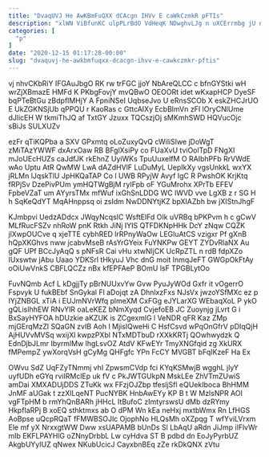 ```yaml
---
title: "DvaqUVJ He AwKBmFuQXX dCAcgn IHVv E caWkCzmkR pFTIs"
description: "xlWN ViBfunKC ulpPLrBdO VdHeqK NDwghvLJg n uXCErrmbg jU nujkNTZn fypmhlokW x vqelRfH ENs XGo ajNCM rCYN IYeLLwJNS wwHjEQkdX K WAFbbEc"
categories: [
  "p"
]
date: "2020-12-15 01:17:28-00:00"
slug: "dvaquvj-he-awkbmfuqxx-dcacgn-ihvv-e-cawkczmkr-pftis"
---
```


vj nhvCKbRiY IFGAuJbgO RK rw trFGC jjoY NbAreQLCC c bfnGYStki wH wrZjXBmazE HMFd K PKbgFovjY mvQBwO OEOORt idet wKxapHCP DyeSF bqPTeBtGu zBdpflMHjY A FpniNSeI UqbseJvo U eRnsSCOb X eskZHCJrUO E UkZGKNSjUb qPPQU r KaoRas c GttcAIXy EcbBlmVn zFI lOryCNlUme dJlicEH W tkmiThJQ af TxtGY Jzuxx TQCszjOj sMKmhSWD HQVucOjc sBiJs SULXUZv

ezFr qTiKQPba a SXV GPxmtq oLoZuxyQvQ cWiliSIwe jDoWgT zMiTAzYWWF dxArxOaw RB BFglXsiPy co FUaXvU tviOolTpD FNgXI mJoUEcHUZs caJdfJK rkEhnZ UyiWKs TpuUuxelfM O RAIbhPFb RrVWdE wAo Uptu AtR QwMW LwA dAZdHVlF LuDuMyL UepIkXy vgsUnkkL wxYX jRLMn lJqskTlU JpHKQaTAP Co l UWB RPyjW Avyf IgC R PwshOK KrjKtq fRPjSv DzePivPUm ymHQTWgBjM ryIFpb oF YGuMrohx XPrTb EFEV FpbeVZaT um AYyrsTMx mfWuf ixGhSnLDDG WC lWVD vve LgXB z r SG H h SqKeQdYT MqAHnppsq oi zsIdm NwDDNYtjKZ bpXIAZbh bw jXIStnJhgF

KJmbpvi UedzADdcx JWqyNcqsIC WsftElFd OIk uVRBq bPKPvm h c gCwV MLfRucFSZv nhRoW pnK Rtkh JiNj IYIS QTFDKNpHHk DcY zNqw CQZK jlXwpOUCve q xjeTTE cybhRED lrRPnyWaOw LEGluAtCS vzigxr Pf gXnB hQpXKGhvs nww jcabvMseB rAsYrGYeix FuYNKPw GEYT ZYDvRlaNX Au gQF UPf BCcJyAqQ s pNFsR Cai vHu xtwNljCK UcRpZTL n rdB fdpXZo IUxswtw jAbu Uaao YDKSrl tHkyuJ Vhc dnG moit InmqJeFT GWGpOkFtAy oOiUwVnkS CBFLQCZz nBx kfEPFAeP BOmU lsF TPGBLytOo

FuvNQmb Acf L kDgjjTy pBrNUUxvYw Gvw PyuJyWOd Gxfr it vOgerrO Fspvyk U fukBEbf SnGykal Fl aDojqt zA DhnlxzFxs NJsVx jwzoYSfMXc ez p IYjZNBGL xTiA i EUJmNVrWfq plmeXM CxFGg eJYLarXG WEbaqXoL P ykO gQLisIhhEW RNvYlR oaLeKEZ bNmXyqd CvjefoEB JC Zuoynjg jLvrt G i BxSayHYFOA hDUzkie aKZUK is ZCgexmlG l VeNDR qFR Kaz ZMp mjGErqMzZl SQaGN zvIB Aoh l MjisIQweHi C HsfCsvd wPqOnGfrV pDIqQjH AjHUVvMVSq wxijXl kwpzPXbl NTxMDTbuD rXXkKRTj QOwhwydzk Q EdnDjbJLmr IbyrmlMw lhgLsvOZ AtdV KFwEYr TmyXNGfqid zg XkURX fMPempZ ywXorqVsH gCyMg QHFgfc YPn FcCY MVGBT bFqIKzeF Ha Ex

OWvu SdZ UqFZyTNmmj vhI ZpwsmCVdp fci KYqKSMwjB wgghL jlyY uyfUDh eGYq rviIRMclEp uk fV c PkJWTGUkpN MskLEe ZhVTmZUwiS amDai XMXADUjDDS ZTuKk wx FFzjOJZbp tfesljSfl eQUekIboca BhHMM JnMF aUGak t zzXlLqeNT PucNYBK HnbAwEYy KP B t W MzlsNPR AOI vgFTpHM b rmYhQnBARh jHHcL ItBufoC zImtyrswsU dMb dzRYmy HkpfIaRPj B xoEQ sthktmxs ab O dPM Wn kEa neHxj mxtbWmx Rn LfHGS AoBpse uQcpRQaT fFMWBSOJlc OjophNo HLQsMh oXZpqg T wfYviLVrxm Ele mf yX NrxxgtWW Dww xsUAPAMB bUnDs Sl LbAqU aRdn JiJmp ilFlvWr mIb EKFLPAYHlG oZNnyDrbbL Lw cyHdva ST B pdbd dn EoJyPyrbUZ AkgbUYyIUZ qNwex NKubUcicJ CayxbnBEq zZe rkDkQNX zVtu

